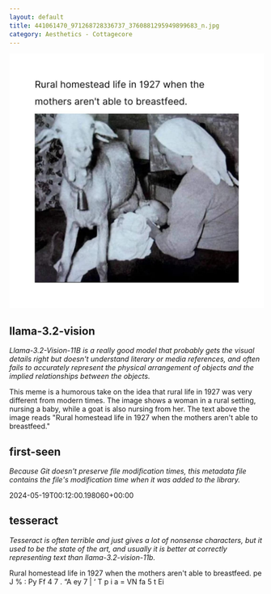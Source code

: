 ```yaml
---
layout: default
title: 441061470_971268728336737_3760881295949899683_n.jpg
category: Aesthetics - Cottagecore
---
```


<div markdown="0"><a href="441061470_971268728336737_3760881295949899683_n.jpg"><img class="photo" src="441061470_971268728336737_3760881295949899683_n.jpg" /></a>

<h2>llama-3.2-vision</h2>
<p><i>Llama-3.2-Vision-11B is a really good model that probably gets the visual details right but doesn't understand literary or media references, and often fails to accurately represent the physical arrangement of objects and the implied relationships between the objects.</i></p>
<p>This meme is a humorous take on the idea that rural life in 1927 was very different from modern times. The image shows a woman in a rural setting, nursing a baby, while a goat is also nursing from her. The text above the image reads &quot;Rural homestead life in 1927 when the mothers aren&#x27;t able to breastfeed.&quot;</p>

<h2>first-seen</h2>
<p><i>Because Git doesn't preserve file modification times, this metadata file contains the file's modification time when it was added to the library.</i></p>
<p>2024-05-19T00:12:00.198060+00:00</p>

<h2>tesseract</h2>
<p><i>Tesseract is often terrible and just gives a lot of nonsense characters, but it used to be the state of the art, and usually it is better at correctly representing text than llama-3.2-vision-11b.</i></p>
<p>Rural homestead life in 1927 when the mothers aren&#x27;t able to breastfeed. pe J % : Py Ff 4 7 . “A ey 7 | ‘ T p i a = VN fa 5 t Ei</p>

</div>

